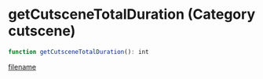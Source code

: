 # getCutsceneTotalDuration (Category cutscene)

```js
function getCutsceneTotalDuration(): int
```

[filename](getCutsceneTotalDuration_m.md ':include')